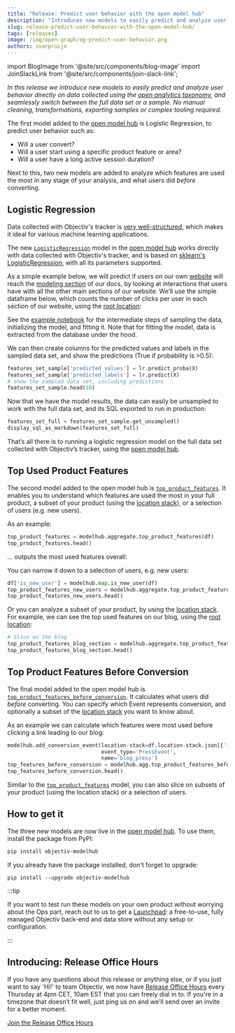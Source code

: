 ```yaml
---
title: "Release: Predict user behavior with the open model hub"
description: "Introduces new models to easily predict and analyze user behavior directly on data collected using the open analytics taxonomy, and seamlessly switch between the full data set or a sample. No manual cleaning, transformations, exporting samples or complex tooling required."
slug: release-predict-user-behavior-with-the-open-model-hub/
tags: [releases]
image: /img/open-graph/og-predict-user-behavior.png
authors: ivarpruijn
---
```


<head>
  <meta property="og:title" content="Release: Predict user behavior with the open model hub" />
</head>

import BlogImage from '@site/src/components/blog-image'
import JoinSlackLink from '@site/src/components/join-slack-link';

[logistic-regression-model]: https://objectiv.io/docs/modeling/open-model-hub/api-reference/ModelHub/LogisticRegression/LogisticRegression/
[logistic-regression-notebook]: https://objectiv.io/docs/modeling/example-notebooks/logistic-regression/
[top-used-features-model]: https://objectiv.io/docs/modeling/open-model-hub/models/Aggregate/top_product_features/
[top-features-before-conversion-model]: https://objectiv.io/docs/modeling/open-model-hub/models/Aggregate/top_product_features_before_conversion/
[model-hub]: https://objectiv.io/docs/modeling/open-model-hub/
[modeling]: https://objectiv.io/docs/modeling/
[root-location]: https://objectiv.io/docs/taxonomy/reference/location-contexts/RootLocationContext/
[location-stack]: https://objectiv.io/docs/modeling/example-notebooks/open-taxonomy/#location-stack
[taxonomy]: https://objectiv.io/docs/taxonomy/
[bach]: https://objectiv.io/docs/modeling/bach/
[sklearn-log-reg]: https://scikit-learn.org/stable/modules/generated/sklearn.linear_model.LogisticRegression.html
[launchpad]: https://objectiv.io/blog/introducing-the-launchpad/
[release-office-hours]: https://meet.google.com/sgc-jqgb-mtc
[website]: https://www.objectiv.io


*In this release we introduce new models to easily predict and analyze user behavior directly on data collected using the [open analytics taxonomy][taxonomy], and seamlessly switch between the full data set or a sample. No manual cleaning, transformations, exporting samples or complex tooling required.*

<!--truncate-->


The first model added to the [open model hub][model-hub] is Logistic Regression, to predict user behavior 
such as:
- Will a user convert?
- Will a user start using a specific product feature or area?
- Will a user have a long active session duration?

Next to this, two new models are added to analyze which features are used the most in any stage of your 
analysis, and what users did _before_ converting.

## Logistic Regression
Data collected with Objectiv's tracker is [very well-structured][taxonomy], which makes it ideal for various 
machine learning applications. 

The new [`LogisticRegression`][logistic-regression-model] model in the [open model hub][model-hub] works 
directly with data collected with Objectiv's tracker, and is based on 
[sklearn's LogisticRegression][sklearn-log-reg], with all its parameters supported.

As a simple example below, we will predict if users on our own [website][website] will reach the 
[modeling section][modeling] of our docs, by looking at interactions that users have with all the other main 
sections of our website. We’ll use the simple dataframe below, which counts the number of clicks per user in 
each section of our website, using the [root location][root-location]:

<BlogImage url="/img/blog/releases/20220609/results-lr-df.png" size="medium" />

See the [example notebook][logistic-regression-notebook] for the intermediate steps of sampling the data, 
initializing the model, and fitting it. Note that for fitting the model, data is extracted from the database 
under the hood.

We can then create columns for the predicted values and labels in the sampled data set, and show the predictions (True if probability is >0.5):

```python
features_set_sample['predicted_values'] = lr.predict_proba(X)
features_set_sample['predicted_labels'] = lr.predict(X)
# show the sampled data set, including predictions
features_set_sample.head(10)
```

<BlogImage url="/img/blog/releases/20220609/results-lr-predicted.png" size="large" />

Now that we have the model results, the data can easily be unsampled to work with the full data set, and its 
SQL exported to run in production:

```python
features_set_full = features_set_sample.get_unsampled()
display_sql_as_markdown(features_set_full)
```

That’s all there is to running a logistic regression model on the full data set collected with Objectiv’s 
tracker, using the [open model hub][model-hub].

## Top Used Product Features
The second model added to the open model hub is [`top_product_features`][top-used-features-model]. It 
enables you to understand which features are used the most in your full product, a subset of your product 
(using the [location stack][location-stack]), or a selection of users (e.g. new users).

As an example:

```python
top_product_features = modelhub.aggregate.top_product_features(df)
top_product_features.head()
```

... outputs the most used features overall:

<BlogImage url="/img/blog/releases/20220609/results-tupf-overall.png" size="large" />

You can narrow it down to a selection of users, e.g. new users:

```python
df['is_new_user'] = modelhub.map.is_new_user(df)
top_product_features_new_users = modelhub.aggregate.top_product_features(df[df['is_new_user']])
top_product_features_new_users.head()
```

<BlogImage url="/img/blog/releases/20220609/results-tupf-new-users.png" size="large" />


Or you can analyze a subset of your product, by using the [location stack][location-stack]. For example, we 
can see the top used features on our blog, using the [root location][root-location]:

```python
# Slice on the blog
top_product_features_blog_section = modelhub.aggregate.top_product_features(df[df.root_location == 'blog'])
top_product_features_blog_section.head()
```

<BlogImage url="/img/blog/releases/20220609/results-tupf-blog.png" size="large" />

## Top Product Features Before Conversion
The final model added to the open model hub is 
[`top_product_features_before_conversion`][top-features-before-conversion-model]. It calculates what users 
did _before_ converting. You can specify which Event represents conversion, and optionally a subset of the 
[location stack][location-stack] you want to know about.

As an example we can calculate which features were most used before clicking a link leading to our blog:

```python
modelhub.add_conversion_event(location-stack=df.location-stack.json[{'id': 'blog', '_type': 'LinkContext'}:],
                              event_type='PressEvent',
                              name='blog_press')
top_features_before_conversion = modelhub.agg.top_product_features_before_conversion(df, name='blog_press')
top_features_before_conversion.head()
```

<BlogImage url="/img/blog/releases/20220609/results-tfbc.png" size="large" />

Similar to the [`top_product_features`][top-used-features-model] model, you can also slice on subsets of 
your product (using the location stack) or a selection of users.


## How to get it
The three new models are now live in the [open model hub][model-hub]. To use them, install the package from 
PyPI:

```bash
pip install objectiv-modelhub
```

If you already have the package installed, don't forget to upgrade:

```console
pip install --upgrade objectiv-modelhub
```

:::tip

If you want to test run these models on your own product without worrying about the Ops part, reach out to us 
to get a [Launchpad][launchpad]: a free-to-use, fully managed Objectiv back-end and data store without any 
setup or configuration.

:::

## Introducing: Release Office Hours
If you have any questions about this release or anything else, or if you just want to say 'Hi!' to team 
Objectiv, we now have [Release Office Hours][release-office-hours] every Thursday at 4pm CET, 10am EST that 
you can freely dial in to. If you're in a timezone that doesn’t fit well, just ping us 
on <JoinSlackLink linkText="Slack" /> and we'll send over an invite for a better moment.

[Join the Release Office Hours][release-office-hours]

